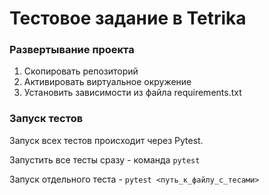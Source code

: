 # Тестовое задание в Tetrika

### Развертывание проекта
1) Скопировать репозиторий
2) Активировать виртуальное окружение
3) Установить зависимости из файла requirements.txt

### Запуск тестов
Запуск всех тестов происходит через Pytest.

Запустить все тесты сразу - команда `pytest`

Запуск отдельного теста - `pytest <путь_к_файлу_с_тесами>`

